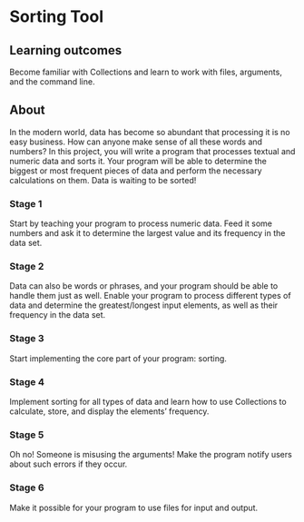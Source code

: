 # Sorting Tool

## Learning outcomes
Become familiar with Collections and learn to work with files, arguments, and the command line.

## About
In the modern world, data has become so abundant that processing it is no easy business. How can anyone make sense of all these words and numbers? In this project, you will write a program that processes textual and numeric data and sorts it. Your program will be able to determine the biggest or most frequent pieces of data and perform the necessary calculations on them. Data is waiting to be sorted!

### Stage 1
Start by teaching your program to process numeric data. Feed it some numbers and ask it to determine the largest value and its frequency in the data set.
### Stage 2
Data can also be words or phrases, and your program should be able to handle them just as well. Enable your program to process different types of data and determine the greatest/longest input elements, as well as their frequency in the data set.
### Stage 3
Start implementing the core part of your program: sorting.
### Stage 4
Implement sorting for all types of data and learn how to use Collections to calculate, store, and display the elements’ frequency.
### Stage 5
Oh no! Someone is misusing the arguments! Make the program notify users about such errors if they occur.
### Stage 6
Make it possible for your program to use files for input and output.
